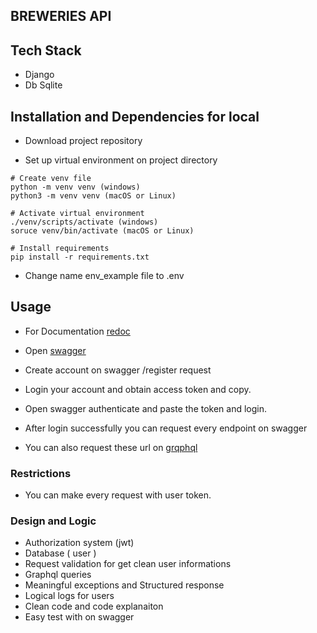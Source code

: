## BREWERIES API

## Tech Stack
- Django
- Db Sqlite

## Installation and Dependencies for local
- Download project repository

- Set up virtual environment on project directory

```
# Create venv file
python -m venv venv (windows)
python3 -m venv venv (macOS or Linux)

# Activate virtual environment
./venv/scripts/activate (windows)
soruce venv/bin/activate (macOS or Linux)

# Install requirements
pip install -r requirements.txt

```

- Change name env_example file to .env


## Usage

- For Documentation [redoc](http://localhost:8000/redoc)

- Open [swagger](http://localhost:8000/api/swagger)

- Create account on swagger /register request

- Login your account and obtain access token and copy.

- Open swagger authenticate and paste the token and login.

- After login successfully you can request every endpoint on swagger

- You can also request these url on [grqphql](http://localhost:8000/graphql)

### Restrictions
- You can make every request with user token.

### Design and Logic
- Authorization system (jwt)
- Database ( user )
- Request validation for get clean user informations
- Graphql queries
- Meaningful exceptions and Structured response
- Logical logs for users
- Clean code and code explanaiton
- Easy test with on swagger

